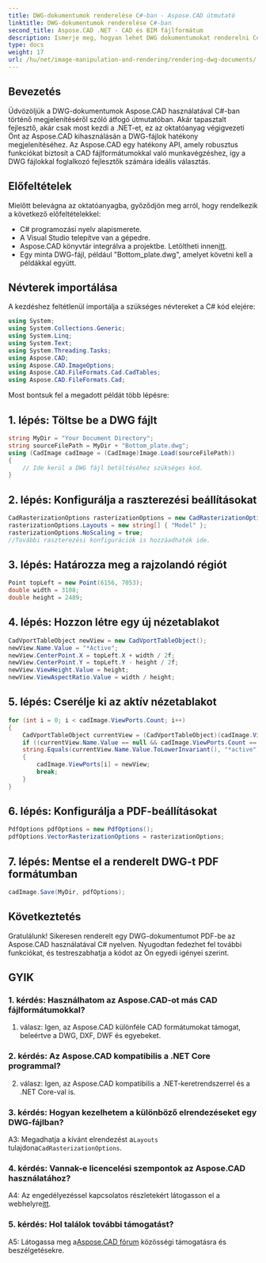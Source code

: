```yaml
---
title: DWG-dokumentumok renderelése C#-ban - Aspose.CAD útmutató
linktitle: DWG-dokumentumok renderelése C#-ban
second_title: Aspose.CAD .NET - CAD és BIM fájlformátum
description: Ismerje meg, hogyan lehet DWG dokumentumokat renderelni C# nyelven az Aspose.CAD használatával. Ez a lépésenkénti útmutató az importálást, a konfigurálást és a kódpéldákkal történő mentést ismerteti.
type: docs
weight: 17
url: /hu/net/image-manipulation-and-rendering/rendering-dwg-documents/
---
```

## Bevezetés

Üdvözöljük a DWG-dokumentumok Aspose.CAD használatával C#-ban történő megjelenítéséről szóló átfogó útmutatóban. Akár tapasztalt fejlesztő, akár csak most kezdi a .NET-et, ez az oktatóanyag végigvezeti Önt az Aspose.CAD kihasználásán a DWG-fájlok hatékony megjelenítéséhez. Az Aspose.CAD egy hatékony API, amely robusztus funkciókat biztosít a CAD fájlformátumokkal való munkavégzéshez, így a DWG fájlokkal foglalkozó fejlesztők számára ideális választás.

## Előfeltételek

Mielőtt belevágna az oktatóanyagba, győződjön meg arról, hogy rendelkezik a következő előfeltételekkel:

- C# programozási nyelv alapismerete.
- A Visual Studio telepítve van a gépedre.
-  Aspose.CAD könyvtár integrálva a projektbe. Letöltheti innen[itt](https://releases.aspose.com/cad/net/).
- Egy minta DWG-fájl, például "Bottom_plate.dwg", amelyet követni kell a példákkal együtt.

## Névterek importálása

A kezdéshez feltétlenül importálja a szükséges névtereket a C# kód elejére:

```csharp
using System;
using System.Collections.Generic;
using System.Linq;
using System.Text;
using System.Threading.Tasks;
using Aspose.CAD;
using Aspose.CAD.ImageOptions;
using Aspose.CAD.FileFormats.Cad.CadTables;
using Aspose.CAD.FileFormats.Cad;
```

Most bontsuk fel a megadott példát több lépésre:

## 1. lépés: Töltse be a DWG fájlt

```csharp
string MyDir = "Your Document Directory";
string sourceFilePath = MyDir + "Bottom_plate.dwg";
using (CadImage cadImage = (CadImage)Image.Load(sourceFilePath))
{
    // Ide kerül a DWG fájl betöltéséhez szükséges kód.
}
```

## 2. lépés: Konfigurálja a raszterezési beállításokat

```csharp
CadRasterizationOptions rasterizationOptions = new CadRasterizationOptions();
rasterizationOptions.Layouts = new string[] { "Model" };
rasterizationOptions.NoScaling = true;
//További raszterezési konfigurációk is hozzáadhatók ide.
```

## 3. lépés: Határozza meg a rajzolandó régiót

```csharp
Point topLeft = new Point(6156, 7053);
double width = 3108;
double height = 2489;
```

## 4. lépés: Hozzon létre egy új nézetablakot

```csharp
CadVportTableObject newView = new CadVportTableObject();
newView.Name.Value = "*Active";
newView.CenterPoint.X = topLeft.X + width / 2f;
newView.CenterPoint.Y = topLeft.Y - height / 2f;
newView.ViewHeight.Value = height;
newView.ViewAspectRatio.Value = width / height;
```

## 5. lépés: Cserélje ki az aktív nézetablakot

```csharp
for (int i = 0; i < cadImage.ViewPorts.Count; i++)
{
    CadVportTableObject currentView = (CadVportTableObject)(cadImage.ViewPorts[i]);
    if ((currentView.Name.Value == null && cadImage.ViewPorts.Count == 1) ||
    string.Equals(currentView.Name.Value.ToLowerInvariant(), "*active"))
    {
        cadImage.ViewPorts[i] = newView;
        break;
    }
}
```

## 6. lépés: Konfigurálja a PDF-beállításokat

```csharp
PdfOptions pdfOptions = new PdfOptions();
pdfOptions.VectorRasterizationOptions = rasterizationOptions;
```

## 7. lépés: Mentse el a renderelt DWG-t PDF formátumban

```csharp
cadImage.Save(MyDir, pdfOptions);
```

## Következtetés

Gratulálunk! Sikeresen renderelt egy DWG-dokumentumot PDF-be az Aspose.CAD használatával C# nyelven. Nyugodtan fedezhet fel további funkciókat, és testreszabhatja a kódot az Ön egyedi igényei szerint.

## GYIK

### 1. kérdés: Használhatom az Aspose.CAD-ot más CAD fájlformátumokkal?

1. válasz: Igen, az Aspose.CAD különféle CAD formátumokat támogat, beleértve a DWG, DXF, DWF és egyebeket.

### 2. kérdés: Az Aspose.CAD kompatibilis a .NET Core programmal?

2. válasz: Igen, az Aspose.CAD kompatibilis a .NET-keretrendszerrel és a .NET Core-val is.

### 3. kérdés: Hogyan kezelhetem a különböző elrendezéseket egy DWG-fájlban?

 A3: Megadhatja a kívánt elrendezést a`Layouts` tulajdona`CadRasterizationOptions`.

### 4. kérdés: Vannak-e licencelési szempontok az Aspose.CAD használatához?

 A4: Az engedélyezéssel kapcsolatos részletekért látogasson el a webhelyre[itt](https://purchase.aspose.com/buy).

### 5. kérdés: Hol találok további támogatást?

A5: Látogassa meg a[Aspose.CAD fórum](https://forum.aspose.com/c/cad/19) közösségi támogatásra és beszélgetésekre.